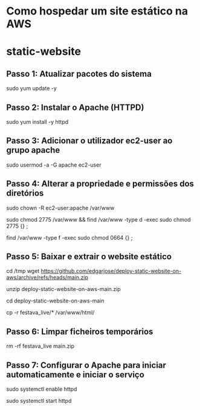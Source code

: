 # Como hospedar um site estático na AWS

# static-website

## Passo 1: Atualizar pacotes do sistema
sudo yum update -y

## Passo 2: Instalar o Apache (HTTPD)
sudo yum install -y httpd

## Passo 3: Adicionar o utilizador ec2-user ao grupo apache
sudo usermod -a -G apache ec2-user

## Passo 4: Alterar a propriedade e permissões dos diretórios
sudo chown -R ec2-user:apache /var/www

sudo chmod 2775 /var/www && find /var/www -type d -exec sudo chmod 2775 {} \;

find /var/www -type f -exec sudo chmod 0664 {} \;

## Passo 5: Baixar e extrair o website estático
cd /tmp
wget https://github.com/edgarjose/deploy-static-website-on-aws/archive/refs/heads/main.zip

unzip deploy-static-website-on-aws-main.zip

cd deploy-static-website-on-aws-main

cp -r festava_live/* /var/www/html/

## Passo 6: Limpar ficheiros temporários
rm -rf festava_live main.zip

## Passo 7: Configurar o Apache para iniciar automaticamente e iniciar o serviço
sudo systemctl enable httpd

sudo systemctl start httpd
